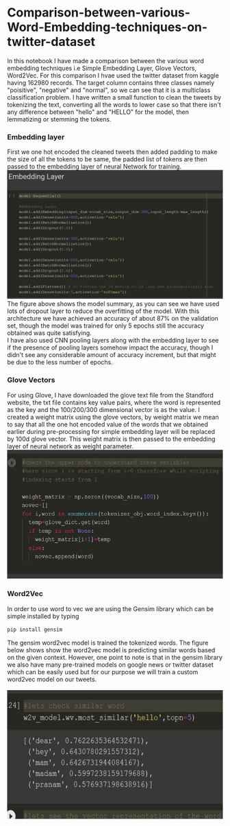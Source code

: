 # Comparison-between-various-Word-Embedding-techniques-on-twitter-dataset

In this notebook I have made a comparison between the various word embedding techniques i.e Simple Embedding Layer, Glove Vectors, Word2Vec. For this comparison I hvae used the twitter dataset from kaggle having 162980 records. The target column contains three classes namely "poisitive", "negative" and "normal", so we can see that it is a multiclass classification problem. I have written a small function to clean the tweets by tokenizing the text, converting all the words to lower case so that there isn't any difference between "hello" and "HELLO" for the model, then lemmatizing or stemming the tokens.
<h3> Embedding layer</h3>
First we one hot encoded the cleaned tweets then added padding to make the size of all the tokens to be same, the padded list of tokens are then passed to the embedding layer of neural Network for training.<br>
<img src="https://github.com/nilay121/Comparison-between-various-Word-Embedding-techniques-on-twitter-dataset/blob/main/embedding%20layer%20.png" height="300px" width="600px"><br>
The figure above shows the model summary, as you can see we have used lots of dropout layer to reduce the overfitting of the model. With this architecture we have achieved an accuracy of about 87% on the validation set, though the model was trained for only 5 epochs still the accuracy obtained was quite satisfying.<br>
I have also used CNN pooling layers along with the embedding layer to see if the presence of pooling layers somehow impact the accuracy, though I didn't see any considerable amount of accuracy increment, but that might be due to the less number of epochs.<br>
<h3> Glove Vectors </h3>
For using Glove, I have downloaded the glove text file from the Standford website, the txt file contains key value pairs, where the word is represented as the key and the 100/200/300 dimensional vector is as the value. I created a weight matrix using the glove vectors, by weight matrix we mean to say that all the one hot encoded value of the words that we obtained earlier during pre-processing for simple embedding layer will be replaced by 100d glove vector. This weight matrix is then passed to the embedding layer of neural network as weight parameter.<br>
<img src="https://github.com/nilay121/Comparison-between-various-Word-Embedding-techniques-on-twitter-dataset/blob/main/glove.png" height="300px" width="600px"><br>
<h3> Word2Vec </h3>
In order to use word to vec we are using the Gensim library which can be simple installed by typing <br>

```bash
pip install gensim
```
The gensim word2vec model is trained the tokenized words. The figure below shows show the word2vec model is predicting similar words based on the given context. However, one point to note is that in the gensim library we also have many pre-trained models on google news or twitter dataset which can be easily used but for our purpose we will train a custom word2vec model on our tweets.<br><br>
<img src="https://github.com/nilay121/Comparison-between-various-Word-Embedding-techniques-on-twitter-dataset/blob/main/w2v%20similar%20word.png" height="300px" width="600px">



